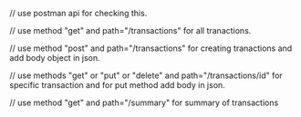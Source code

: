 // use postman api for checking this.

// use method "get" and path="/transactions" for all tranactions.

// use method "post" and path="/transactions" for creating tranactions and add body object in json.

// use methods "get" or "put" or "delete" and path="/transactions/id" for specific transaction and for put method add body in json.

// use method "get" and path="/summary" for summary of transactions
